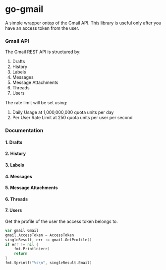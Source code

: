 # go-gmail

A simple wrapper ontop of the Gmail API. This library is useful only after you have an access token from the user. 

### Gmail API

The Gmail REST API is structured by:

1. Drafts
2. History
3. Labels
4. Messages
5. Message Attachments
6. Threads
7. Users

The rate limit will be set using:

1. Daily Usage at 1,000,000,000 quota units per day
2. Per User Rate Limit at 250 quota units per user per second

### Documentation

#### 1. Drafts

#### 2. History

#### 3. Labels

#### 4. Messages

#### 5. Message Attachments

#### 6. Threads

#### 7. Users

Get the profile of the user the access token belongs to.

```go
var gmail Gmail
gmail.AccessToken = AccessToken
singleResult, err := gmail.GetProfile()
if err != nil {
	fmt.Println(err)
	return
}
fmt.Sprintf("%s\n", singleResult.Email)
```